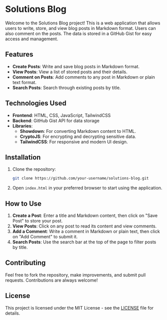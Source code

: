 # Solutions Blog

Welcome to the Solutions Blog project! This is a web application that allows users to write, store, and view blog posts in Markdown format. Users can also comment on the posts. The data is stored in a GitHub Gist for easy access and management.

## Features
- **Create Posts**: Write and save blog posts in Markdown format.
- **View Posts**: View a list of stored posts and their details.
- **Comment on Posts**: Add comments to any post in Markdown or plain text format.
- **Search Posts**: Search through existing posts by title.

## Technologies Used
- **Frontend**: HTML, CSS, JavaScript, TailwindCSS
- **Backend**: GitHub Gist API for data storage
- **Libraries**:
  - **Showdown**: For converting Markdown content to HTML.
  - **CryptoJS**: For encrypting and decrypting sensitive data.
  - **TailwindCSS**: For responsive and modern UI design.

## Installation

1. Clone the repository:
    ```bash
    git clone https://github.com/your-username/solutions-blog.git
    ```

2. Open `index.html` in your preferred browser to start using the application.

## How to Use

1. **Create a Post**: Enter a title and Markdown content, then click on "Save Post" to store your post.
2. **View Posts**: Click on any post to read its content and view comments.
3. **Add a Comment**: Write a comment in Markdown or plain text, then click on "Add Comment" to submit it.
4. **Search Posts**: Use the search bar at the top of the page to filter posts by title.

## Contributing

Feel free to fork the repository, make improvements, and submit pull requests. Contributions are always welcome!

## License

This project is licensed under the MIT License - see the [LICENSE](LICENSE) file for details.
